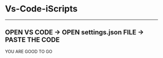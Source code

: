 # Vs-Code-iScripts

--------------
OPEN VS CODE ->
OPEN settings.json FILE ->
PASTE THE CODE 
--------------
YOU ARE GOOD TO GO
